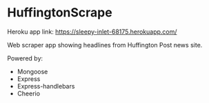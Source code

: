 # HuffingtonScrape

Heroku app link: https://sleepy-inlet-68175.herokuapp.com/

<p>Web scraper app showing headlines from Huffington Post news site.</p>
<p>Powered by:</p>
<ul>
  <li>Mongoose</li>  
  <li>Express</li>
  <li>Express-handlebars</li>
  <li>Cheerio</li>
</ul>
